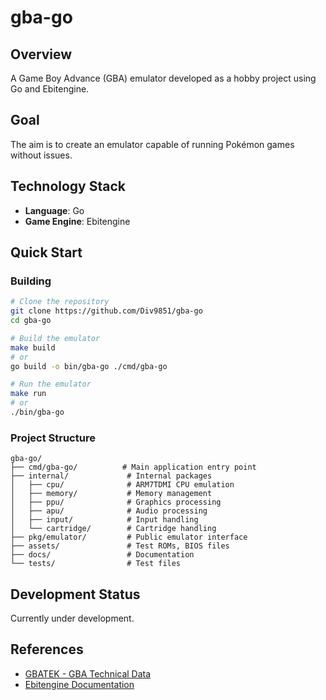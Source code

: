 # gba-go

## Overview

A Game Boy Advance (GBA) emulator developed as a hobby project using Go and Ebitengine.

## Goal

The aim is to create an emulator capable of running Pokémon games without issues.

## Technology Stack

- **Language**: Go
- **Game Engine**: Ebitengine

## Quick Start

### Building

```bash
# Clone the repository
git clone https://github.com/Div9851/gba-go
cd gba-go

# Build the emulator
make build
# or
go build -o bin/gba-go ./cmd/gba-go

# Run the emulator
make run
# or
./bin/gba-go
```

### Project Structure

```
gba-go/
├── cmd/gba-go/          # Main application entry point
├── internal/             # Internal packages
│   ├── cpu/              # ARM7TDMI CPU emulation
│   ├── memory/           # Memory management
│   ├── ppu/              # Graphics processing
│   ├── apu/              # Audio processing
│   ├── input/            # Input handling
│   └── cartridge/        # Cartridge handling
├── pkg/emulator/         # Public emulator interface
├── assets/               # Test ROMs, BIOS files
├── docs/                 # Documentation
└── tests/                # Test files
```

## Development Status

Currently under development.

## References

- [GBATEK - GBA Technical Data](https://rust-console.github.io/gbatek-gbaonly)
- [Ebitengine Documentation](https://ebitengine.org/)
